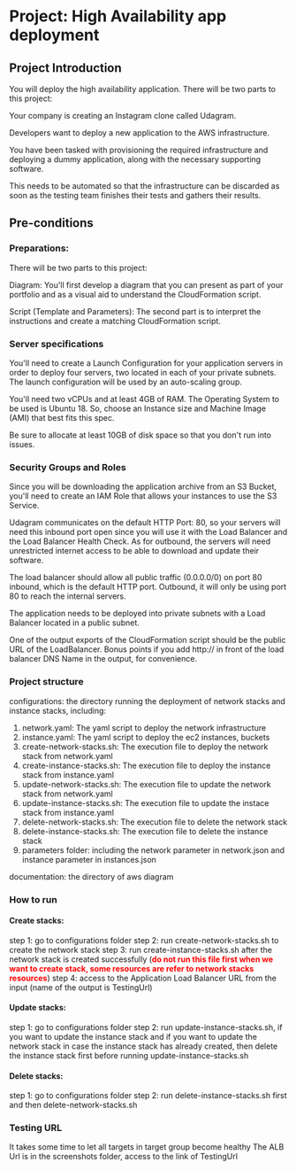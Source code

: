 # Project: High Availability app deployment

## Project Introduction
You will deploy the high availability application. There will be two parts to this project:

Your company is creating an Instagram clone called Udagram.

Developers want to deploy a new application to the AWS infrastructure.

You have been tasked with provisioning the required infrastructure and deploying a dummy application, along with the necessary supporting software.

This needs to be automated so that the infrastructure can be discarded as soon as the testing team finishes their tests and gathers their results.

## Pre-conditions

### Preparations:
There will be two parts to this project:

Diagram: You'll first develop a diagram that you can present as part of your portfolio and as a visual aid to understand the CloudFormation script.

Script (Template and Parameters): The second part is to interpret the instructions and create a matching CloudFormation script.

### Server specifications
You'll need to create a Launch Configuration for your application servers in order to deploy four servers, two located in each of your private subnets. The launch configuration will be used by an auto-scaling group.

You'll need two vCPUs and at least 4GB of RAM. The Operating System to be used is Ubuntu 18. So, choose an Instance size and Machine Image (AMI) that best fits this spec.

Be sure to allocate at least 10GB of disk space so that you don't run into issues.

### Security Groups and Roles

Since you will be downloading the application archive from an S3 Bucket, you'll need to create an IAM Role that allows your instances to use the S3 Service.

Udagram communicates on the default HTTP Port: 80, so your servers will need this inbound port open since you will use it with the Load Balancer and the Load Balancer Health Check. As for outbound, the servers will need unrestricted internet access to be able to download and update their software.

The load balancer should allow all public traffic (0.0.0.0/0) on port 80 inbound, which is the default HTTP port. Outbound, it will only be using port 80 to reach the internal servers.

The application needs to be deployed into private subnets with a Load Balancer located in a public subnet.

One of the output exports of the CloudFormation script should be the public URL of the LoadBalancer. Bonus points if you add http:// in front of the load balancer DNS Name in the output, for convenience.

### Project structure
configurations: the directory running the deployment of network stacks and instance stacks, including:
1. network.yaml: The yaml script to deploy the network infrastructure
2. instance.yaml: The yaml script to deploy the ec2 instances, buckets
3. create-network-stacks.sh: The execution file to deploy the network stack from network.yaml
4. create-instance-stacks.sh: The execution file to deploy the instance stack from instance.yaml
5. update-network-stacks.sh: The execution file to update the network stack from network.yaml
6. update-instance-stacks.sh: The execution file to update the instace stack from instance.yaml
7. delete-network-stacks.sh: The execution file to delete the network stack
8. delete-instance-stacks.sh: The execution file to delete the instance stack
9. parameters folder: including the network parameter in network.json and instance parameter in instances.json

documentation: the directory of aws diagram

### How to run
#### Create stacks:
step 1: go to configurations folder
step 2: run create-network-stacks.sh to create the network stack
step 3: run create-instance-stacks.sh after the network stack is created successfully (<font color="red"><strong>do not run this file first when we want to create stack, some resources are refer to network stacks resources</strong></font>)
step 4: access to the Application Load Balancer URL from the input (name of the output is TestingUrl)
#### Update stacks:
step 1: go to configurations folder
step 2: run update-instance-stacks.sh, if you want to update the instance stack and if you want to update the network stack in case the instance stack has already created, then delete the instance stack first before running update-instance-stacks.sh
#### Delete stacks:
step 1: go to configurations folder
step 2: run delete-instance-stacks.sh first and then delete-network-stacks.sh
### Testing URL
It takes some time to let all targets in target group become healthy
The ALB Url is in the screenshots folder, access to the link of TestingUrl